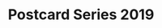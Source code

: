 ---
layout: album
title: Postcard Series 2019
hidden: true
description: ['text1','text2']
cover_number: 2
photos:
 - url: /img/albums/postcard/poster (1).jpg
   description: photo description
 - url: /img/albums/postcard/poster (2).jpg
   description: photo description
---